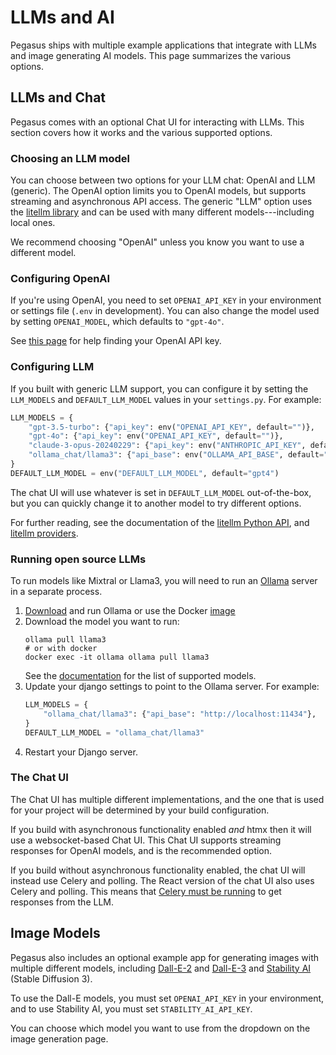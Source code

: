 # LLMs and AI

Pegasus ships with multiple example applications that integrate with LLMs and image generating AI models.
This page summarizes the various options.

## LLMs and Chat

Pegasus comes with an optional Chat UI for interacting with LLMs.
This section covers how it works and the various supported options.

### Choosing an LLM model

You can choose between two options for your LLM chat: OpenAI and LLM (generic).
The OpenAI option limits you to OpenAI models, but supports streaming and asynchronous API access.
The generic "LLM" option uses the [litellm library](https://docs.litellm.ai/docs/) and can be used with many different
models---including local ones.

We recommend choosing "OpenAI" unless you know you want to use a different model.

### Configuring OpenAI

If you're using OpenAI, you need to set `OPENAI_API_KEY` in your environment or settings file (`.env` in development).
You can also change the model used by setting `OPENAI_MODEL`, which defaults to `"gpt-4o"`.

See [this page](https://help.openai.com/en/articles/4936850-where-do-i-find-my-secret-api-key) for help
finding your OpenAI API key.

### Configuring LLM

If you built with generic LLM support, you can configure it by setting the `LLM_MODELS` and `DEFAULT_LLM_MODEL`
values in your `settings.py`. For example:

```python
LLM_MODELS = {
    "gpt-3.5-turbo": {"api_key": env("OPENAI_API_KEY", default="")},
    "gpt-4o": {"api_key": env("OPENAI_API_KEY", default="")},
    "claude-3-opus-20240229": {"api_key": env("ANTHROPIC_API_KEY", default="")},
    "ollama_chat/llama3": {"api_base": env("OLLAMA_API_BASE", default="http://localhost:11434")},  # requires a running ollama instance
}
DEFAULT_LLM_MODEL = env("DEFAULT_LLM_MODEL", default="gpt4")
```

The chat UI will use whatever is set in `DEFAULT_LLM_MODEL` out-of-the-box, but you can quickly change it
to another model to try different options.

For further reading, see the documentation of the [litellm Python API](https://docs.litellm.ai/docs/completion),
and [litellm providers](https://docs.litellm.ai/docs/providers).

### Running open source LLMs
To run models like Mixtral or Llama3, you will need to run an [Ollama](https://ollama.com/) server in a separate process.

1. [Download](https://ollama.com/download) and run Ollama or use the Docker [image](https://hub.docker.com/r/ollama/ollama)
2. Download the model you want to run:
   ```shell
   ollama pull llama3
   # or with docker
   docker exec -it ollama ollama pull llama3
   ```
   See the [documentation](https://docs.litellm.ai/docs/providers/ollama) for the list of supported models.
3. Update your django settings to point to the Ollama server. For example:
   ```python
   LLM_MODELS = {
       "ollama_chat/llama3": {"api_base": "http://localhost:11434"},
   }
   DEFAULT_LLM_MODEL = "ollama_chat/llama3"
   ```
4. Restart your Django server.

### The Chat UI

The Chat UI has multiple different implementations, and the one that is used for your project will be determined by your build configuration.

If you build with asynchronous functionality enabled *and* htmx then it will use a websocket-based Chat UI.
This Chat UI supports streaming responses for OpenAI models, and is the recommended option.

If you build without asynchronous functionality enabled, the chat UI will instead use Celery and polling.
The React version of the chat UI also uses Celery and polling.
This means that [Celery must be running](./celery.md) to get responses from the LLM.

## Image Models

Pegasus also includes an optional example app for generating images with multiple different models,
including [Dall-E-2](https://openai.com/index/dall-e-2) and [Dall-E-3](https://openai.com/index/dall-e-3)
and [Stability AI](https://stability.ai/) (Stable Diffusion 3).

To use the Dall-E models, you must set `OPENAI_API_KEY` in your environment,
and to use Stability AI, you must set `STABILITY_AI_API_KEY`.

You can choose which model you want to use from the dropdown on the image generation page.

